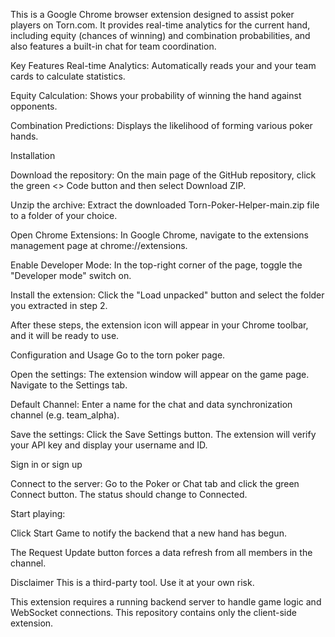 This is a Google Chrome browser extension designed to assist poker players on Torn.com. It provides real-time analytics for the current hand, including equity (chances of winning) and combination probabilities, and also features a built-in chat for team coordination.

Key Features Real-time Analytics: Automatically reads your and your team cards to calculate statistics.

Equity Calculation: Shows your probability of winning the hand against opponents.

Combination Predictions: Displays the likelihood of forming various poker hands.

Installation

Download the repository: On the main page of the GitHub repository, click the green <> Code button and then select Download ZIP.

Unzip the archive: Extract the downloaded Torn-Poker-Helper-main.zip file to a folder of your choice.

Open Chrome Extensions: In Google Chrome, navigate to the extensions management page at chrome://extensions.

Enable Developer Mode: In the top-right corner of the page, toggle the "Developer mode" switch on.

Install the extension: Click the "Load unpacked" button and select the folder you extracted in step 2.

After these steps, the extension icon will appear in your Chrome toolbar, and it will be ready to use.

Configuration and Usage Go to the torn poker page.

Open the settings: The extension window will appear on the game page. Navigate to the Settings tab.

Default Channel: Enter a name for the chat and data synchronization channel (e.g. team_alpha).

Save the settings: Click the Save Settings button. The extension will verify your API key and display your username and ID.

Sign in or sign up

Connect to the server: Go to the Poker or Chat tab and click the green Connect button. The status should change to Connected.

Start playing:

Click Start Game to notify the backend that a new hand has begun.

The Request Update button forces a data refresh from all members in the channel.

Disclaimer This is a third-party tool. Use it at your own risk.

This extension requires a running backend server to handle game logic and WebSocket connections. This repository contains only the client-side extension.
